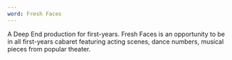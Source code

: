 ```yaml
---
word: Fresh Faces
---
```


A Deep End production for first-years. Fresh Faces is an opportunity to be in all first-years cabaret featuring acting scenes, dance numbers, musical pieces from popular theater.

